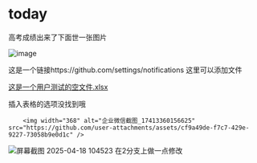 # today
高考成绩出来了下面世一张图片

![image](https://github.com/user-attachments/assets/e974f6cf-bb7d-4e8e-9cd2-89ae2c46da3a)

这是一个链接https://github.com/settings/notifications
这里可以添加文件

[这是一个用户测试的空文件.xlsx](https://github.com/user-attachments/files/20900825/default.xlsx)


插入表格的选项没找到哦



        <img width="368" alt="企业微信截图_17413360156625" src="https://github.com/user-attachments/assets/cf9a49de-f7c7-429e-9227-73058b9e0d1c" />
![屏幕截图 2025-04-18 104523](https://github.com/user-attachments/assets/cd66c25d-bc0c-4130-9a6e-db5ac795ff58)
在2分支上做一点修改
